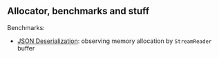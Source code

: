 ## Allocator, benchmarks and stuff

Benchmarks:

- [JSON Deserialization](src/Benchmarkator/Benchmarks/Json/JsonPayloadDeserialization.md):
  observing memory allocation by `StreamReader` buffer